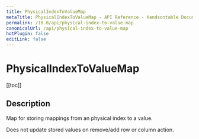 ```yaml
---
title: PhysicalIndexToValueMap
metaTitle: PhysicalIndexToValueMap - API Reference - Handsontable Documentation
permalink: /10.0/api/physical-index-to-value-map
canonicalUrl: /api/physical-index-to-value-map
hotPlugin: false
editLink: false
---
```


# PhysicalIndexToValueMap

[[toc]]

## Description

Map for storing mappings from an physical index to a value.

Does not update stored values on remove/add row or column action.
